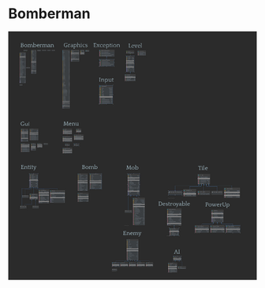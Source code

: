# Bomberman


![demo image](https://github.com/bach20052001/Bomberman/blob/master/Diagram/TotalDiagram/Bomberman_Diagram_rm.jpg)
